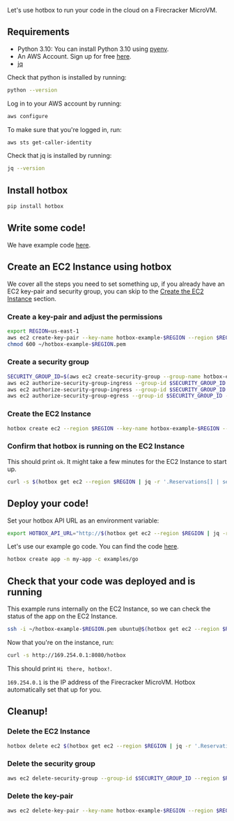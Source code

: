 Let's use hotbox to run your code in the cloud on a Firecracker MicroVM.

## Requirements

- Python 3.10: You can install Python 3.10 using [pyenv](https://github.com/pyenv/pyenv).
- An AWS Account. Sign up for free [here](https://aws.amazon.com/free/).
- [jq](https://stedolan.github.io/jq/)

Check that python is installed by running:

```bash
python --version
```

Log in to your AWS account by running:

```bash
aws configure
```

To make sure that you're logged in, run:

```bash
aws sts get-caller-identity
```

Check that jq is installed by running:

```bash
jq --version
```

## Install hotbox

```bash
pip install hotbox
```

## Write some code!

We have example code [here](https://github.com/anthonycorletti/hotbox/blob/main/examples/).

## Create an EC2 Instance using hotbox

We cover all the steps you need to set something up, if you already have an EC2 key-pair and security group, you can skip to the [Create the EC2 Instance](#create-the-ec2-instance) section.

### Create a key-pair and adjust the permissions

```bash
export REGION=us-east-1
aws ec2 create-key-pair --key-name hotbox-example-$REGION --region $REGION | jq -r '.KeyMaterial' > ~/hotbox-example-$REGION.pem
chmod 600 ~/hotbox-example-$REGION.pem
```

### Create a security group

```bash
SECURITY_GROUP_ID=$(aws ec2 create-security-group --group-name hotbox-example-all-traffic --description "All traffic allowed" --vpc-id $(aws ec2 describe-vpcs --region $REGION | jq -r '.Vpcs[] | select(.IsDefault) | .VpcId') --region $REGION | jq -r '.GroupId')
aws ec2 authorize-security-group-ingress --group-id $SECURITY_GROUP_ID --region $REGION --protocol all --port all --cidr 0.0.0.0/0
aws ec2 authorize-security-group-ingress --group-id $SECURITY_GROUP_ID --region $REGION --ip-permissions IpProtocol=-1,Ipv6Ranges='[{CidrIpv6=::/0}]'
aws ec2 authorize-security-group-egress --group-id $SECURITY_GROUP_ID --region $REGION --ip-permissions IpProtocol=-1,Ipv6Ranges='[{CidrIpv6=::/0}]'
```

### Create the EC2 Instance

```bash
hotbox create ec2 --region $REGION --key-name hotbox-example-$REGION --security-group-ids $SECURITY_GROUP_ID
```

### Confirm that hotbox is running on the EC2 Instance

This should print `ok`. It might take a few minutes for the EC2 Instance to start up.

```bash
curl -s $(hotbox get ec2 --region $REGION | jq -r '.Reservations[] | select(.Instances[] | .State.Name == "running") | .Instances[].PublicDnsName'):8088/api/v0/healthcheck | jq -r .message
```

## Deploy your code!

Set your hotbox API URL as an environment variable:

```bash
export HOTBOX_API_URL="http://$(hotbox get ec2 --region $REGION | jq -r '.Reservations[] | select(.Instances[] | .State.Name == "running") | .Instances[].PublicDnsName'):8088/api/v0"
```

Let's use our example go code. You can find the code [here](https://github.com/anthonycorletti/hotbox/blob/main/examples/go).

```bash
hotbox create app -n my-app -c examples/go
```

## Check that your code was deployed and is running

This example runs internally on the EC2 Instance, so we can check the status of the app on the EC2 Instance.

```bash
ssh -i ~/hotbox-example-$REGION.pem ubuntu@$(hotbox get ec2 --region $REGION | jq -r '.Reservations[] | select(.Instances[] | .State.Name == "running") | .Instances[].PublicDnsName')
```

Now that you're on the instance, run:

```bash
curl -s http://169.254.0.1:8080/hotbox
```

This should print `Hi there, hotbox!`.

`169.254.0.1` is the IP address of the Firecracker MicroVM. Hotbox automatically set that up for you.

## Cleanup!

### Delete the EC2 Instance

```bash
hotbox delete ec2 $(hotbox get ec2 --region $REGION | jq -r '.Reservations[0].Instances[0] | .InstanceId') --region $REGION
```

### Delete the security group

```bash
aws ec2 delete-security-group --group-id $SECURITY_GROUP_ID --region $REGION
```

### Delete the key-pair

```bash
aws ec2 delete-key-pair --key-name hotbox-example-$REGION --region $REGION
```
